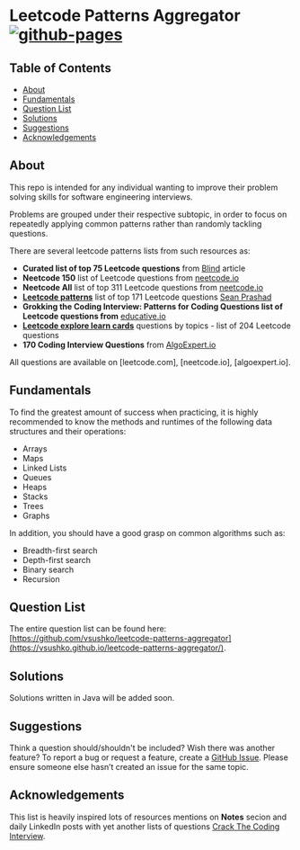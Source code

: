 # Leetcode Patterns Aggregator [![github-pages](https://github.com/vsushko/leetcode-patterns-aggregator/actions/workflows/workflow.yml/badge.svg)](https://github.com/vsushko/leetcode-patterns-aggregator/actions/workflows/github-pages.yml)

## Table of Contents
- [About](#about)
- [Fundamentals](#fundamentals)
- [Question List](#question-list)
- [Solutions](#solutions)
- [Suggestions](#suggestions)
- [Acknowledgements](#acknowledgements)

## About
This repo is intended for any individual wanting to improve their problem
solving skills for software engineering interviews. 

Problems are grouped under their respective subtopic, in order to focus on
repeatedly applying common patterns rather than randomly tackling questions.

There are several leetcode patterns lists from such resources as:
- **Curated list of top 75 Leetcode questions** from [Blind](https://www.teamblind.com/post/New-Year-Gift---Curated-List-of-Top-100-LeetCode-Questions-to-Save-Your-Time-OaM1orEU) article
- **Neetcode 150** list of Leetcode questions from [neetcode.io](https://neetcode.io/practice)
- **Neetcode All** list of top 311 Leetcode questions from [neetcode.io](https://neetcode.io/practice)
- [**Leetcode patterns**](https://seanprashad.com/leetcode-patterns/) list of top 171 Leetcode questions [Sean Prashad](https://github.com/SeanPrashad)
- **Grokking the Coding Interview: Patterns for Coding Questions list of Leetcode questions from** [educative.io](https://www.educative.io/courses/grokking-the-coding-interview)
- [**Leetcode explore learn cards**](https://leetcode.com/explore/learn/) questions by topics - list of 204 Leetcode questions
- **170 Coding Interview Questions** from [AlgoExpert.io](https://www.algoexpert.io/questions)

All questions are available on [leetcode.com], [neetcode.io], [algoexpert.io].

## Fundamentals
To find the greatest amount of success when practicing, it is highly recommended
to know the methods and runtimes of the following data structures and their
operations:
- Arrays
- Maps
- Linked Lists
- Queues
- Heaps
- Stacks
- Trees
- Graphs

In addition, you should have a good grasp on common algorithms such as:
- Breadth-first search
- Depth-first search
- Binary search
- Recursion

## Question List
The entire question list can be found here:
[https://github.com/vsushko/leetcode-patterns-aggregator](https://vsushko.github.io/leetcode-patterns-aggregator/).

## Solutions
Solutions written in Java will be added soon.

## Suggestions
Think a question should/shouldn't be included? Wish there was another feature?
To report a bug or request a feature, create a [GitHub Issue](https://github.com/vsushko/leetcode-patterns-aggregator/issues). Please ensure someone else hasn’t created an issue for the same topic.

## Acknowledgements
This list is heavily inspired lots of resources mentions on **Notes** secion and daily LinkedIn posts with yet another lists of questions [Crack The Coding Interview](https://docs.google.com/spreadsheets/d/1pnI8HmSMPcfwrCCu7wYETCXaKDig4VucZDpcjVRuYrE/edit#gid=237636947).


